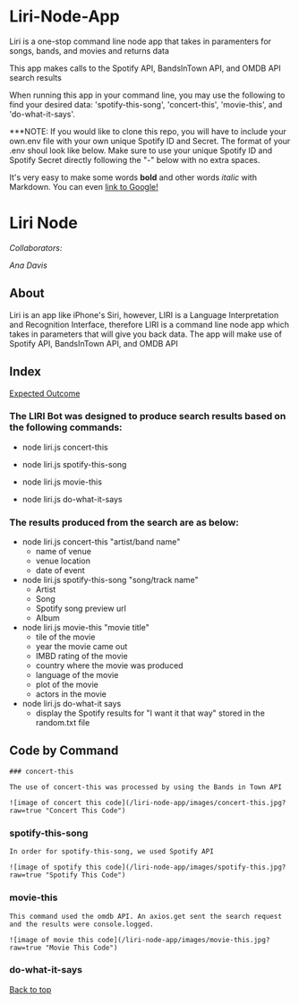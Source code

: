 # Liri-Node-App

Liri is a one-stop command line node app that takes in paramenters for songs, bands, and movies and returns data

This app makes calls to the Spotify API, BandsInTown API,  and OMDB API search results

When running this app in your command line, you may use the following to find your desired data:
'spotify-this-song', 'concert-this', 'movie-this', and 'do-what-it-says'.


***NOTE: If you would like to clone this repo, you will have to include your own.env file with your own unique Spotify ID and Secret. The format of your .env shoul look like below. Make sure to use your unique Spotify ID and Spotify Secret directly following the "-" below with no extra spaces.



It's very easy to make some words **bold** and other words *italic* with Markdown. You can even [link to Google!](http://google.com)



# Liri Node 
 
*Collaborators:* 
 
*Ana Davis* 
 
## About 
 
Liri is an app like iPhone's Siri, however, LIRI is a Language Interpretation and Recognition Interface, therefore LIRI is a command line node app which takes in parameters that will give you back data. The app will make use of Spotify API, BandsInTown API, and OMDB API 
## Index 
 
[Expected Outcome](#Expected-Outcome) 

 
### The LIRI Bot was designed to produce search results based on the following commands:
 
  * node liri.js concert-this
 
  * node liri.js spotify-this-song 
      
 
  * node liri.js movie-this 
      
 
  * node liri.js do-what-it-says
 

 ### The results produced from the search are as below:

  * node liri.js concert-this "artist/band name"
    * name of venue
    * venue location
    * date of event
  * node liri.js spotify-this-song "song/track name"
    * Artist
    * Song
    * Spotify song preview url
    * Album
  * node liri.js movie-this "movie title"
    * tile of the movie
    * year the movie came out
    * IMBD rating of the movie
    * country where the movie was produced
    * language of the movie
    * plot of the movie
    * actors in the movie
  * node liri.js do-what-it says
    * display the Spotify results for "I want it that way" stored in the random.txt file

## Code by Command

    ### concert-this

    The use of concert-this was processed by using the Bands in Town API

    ![image of concert this code](/liri-node-app/images/concert-this.jpg?raw=true "Concert This Code")


### spotify-this-song
    In order for spotify-this-song, we used Spotify API
    
    ![image of spotify this code](/liri-node-app/images/spotify-this.jpg?raw=true "Spotify This Code")


### movie-this 
    This command used the omdb API. An axios.get sent the search request and the results were console.logged.

    ![image of movie this code](/liri-node-app/images/movie-this.jpg?raw=true "Movie This Code")

### do-what-it-says





 [Back to top](#)